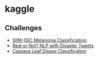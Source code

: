 # kaggle

## Challenges

- [SIIM-ISIC Melanoma Classificiation](./SIIM-ISIC-Melanoma)
- [Real or Not? NLP with Disaster Tweets](./NLP_disaster_tweets)
- [Cassava Leaf Disase Classification](./cassava-leaf-disase-classification)
